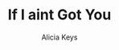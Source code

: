 ---
layout: post
title: If I aint Got You
author: Alicia Keys
language: "Français"
image:
  artist: alicia-keys.png
---